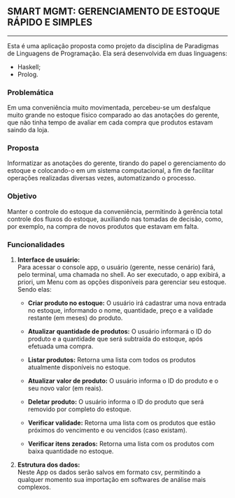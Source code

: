 <h2>SMART MGMT: GERENCIAMENTO DE ESTOQUE RÁPIDO E SIMPLES</h2>

---


Esta é uma aplicação proposta como projeto da disciplina de Paradigmas de Linguagens de Programação. Ela será desenvolvida em duas linguagens:
- Haskell;
- Prolog.

<h3>Problemática</h3>
Em uma conveniência muito movimentada, percebeu-se um desfalque muito grande no estoque físico comparado ao das anotações do gerente, que não tinha tempo de avaliar em cada compra que produtos estavam saindo da loja.

<h3>Proposta</h3>
Informatizar as anotações do gerente, tirando do papel o gerenciamento do estoque e colocando-o em um sistema computacional, a fim de facilitar operações realizadas diversas vezes, automatizando o processo.

<h3>Objetivo</h3>

Manter o controle do estoque da conveniência, permitindo à gerência total controle dos fluxos do estoque, auxiliando nas tomadas de decisão, como, por exemplo, na compra de novos produtos que estavam em falta.

<h3>Funcionalidades</h3>

1. **Interface de usuário:**<br>
    Para acessar o console app, o usuário (gerente, nesse cenário) fará, pelo terminal, uma chamada no shell. Ao ser executado, o app exibirá, a priori, um Menu com as opções disponíveis para gerenciar seu estoque. Sendo elas:
    - **Criar produto no estoque:** O usuário irá cadastrar uma nova entrada no estoque, informando o nome, quantidade, preço e a validade restante (em meses) do produto.
    
    - **Atualizar quantidade de produtos:** O usuário informará o ID do produto e a quantidade que será subtraída do estoque, após efetuada uma compra.
 
    - **Listar produtos:** Retorna uma lista com todos os produtos atualmente disponíveis no estoque.
    
    - **Atualizar valor de produto:** O usuário informa o ID do produto e o seu novo valor (em reais).
    
    - **Deletar produto:** O usuário informa o ID do produto que será removido por completo do estoque.
    
    - **Verificar validade:** Retorna uma lista com os produtos que estão próximos do vencimento e ou vencidos (caso existam).
    
    - **Verificar itens zerados:** Retorna uma lista com os produtos com baixa quantidade no estoque.
    
2. **Estrutura dos dados:**<br>
  Neste App os dados serão salvos em formato csv, permitindo a qualquer momento sua importação em softwares de análise mais complexos.

